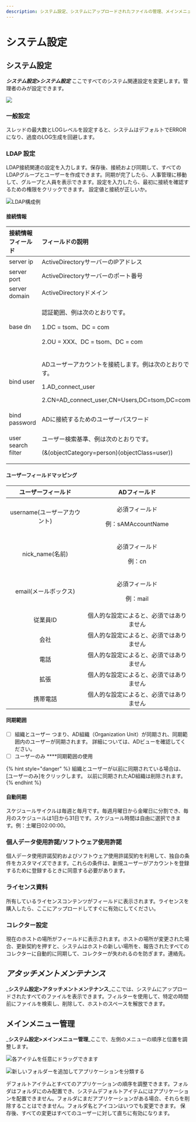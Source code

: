 ```yaml
---
description: システム設定、システムにアップロードされたファイルの管理、メインメニューのレイアウト設定
---
```


# システム設定

## システム設定

_**システム設定&gt;システム設定**_ ここですべてのシステム関連設定を変更します。管理者のみが設定できます。

![](../.gitbook/assets/image%20%2844%29.png)

### 一般設定

スレッドの最大数とLOGレベルを設定すると、システムはデフォルトでERRORになり、過度のLOG生成を回避します。

### LDAP 設定

LDAP接続関連の設定を入力します。保存後、接続および同期して、すべてのLDAPグループとユーザーを作成できます。同期が完了したら、人事管理に移動して、グループと人員を表示できます。設定を入力したら、最初に接続を確認するための権限をクリックできます。 設定値と接続が正しいか。

![LDAP&#x69CB;&#x6210;&#x4F8B;](../.gitbook/assets/2021-01-28_115435.png)

#### 接続情報

<table>
  <thead>
    <tr>
      <th style="text-align:left">&#x63A5;&#x7D9A;&#x60C5;&#x5831;&#x30D5;&#x30A3;&#x30FC;&#x30EB;&#x30C9;</th>
      <th
      style="text-align:left">&#x30D5;&#x30A3;&#x30FC;&#x30EB;&#x30C9;&#x306E;&#x8AAC;&#x660E;</th>
    </tr>
  </thead>
  <tbody>
    <tr>
      <td style="text-align:left">server ip</td>
      <td style="text-align:left">ActiveDirectory&#x30B5;&#x30FC;&#x30D0;&#x30FC;&#x306E;IP&#x30A2;&#x30C9;&#x30EC;&#x30B9;</td>
    </tr>
    <tr>
      <td style="text-align:left">server port</td>
      <td style="text-align:left">ActiveDirectory&#x30B5;&#x30FC;&#x30D0;&#x30FC;&#x306E;&#x30DD;&#x30FC;&#x30C8;&#x756A;&#x53F7;</td>
    </tr>
    <tr>
      <td style="text-align:left">server domain</td>
      <td style="text-align:left">ActiveDirectory&#x30C9;&#x30E1;&#x30A4;&#x30F3;</td>
    </tr>
    <tr>
      <td style="text-align:left">base dn</td>
      <td style="text-align:left">
        <p>&#x8A8D;&#x8A3C;&#x7BC4;&#x56F2;&#x3001;&#x4F8B;&#x306F;&#x6B21;&#x306E;&#x3068;&#x304A;&#x308A;&#x3067;&#x3059;&#x3002;</p>
        <p>1.DC = tsom&#x3001;DC = com</p>
        <p>2.OU = XXX&#x3001;DC = tsom&#x3001;DC = com</p>
      </td>
    </tr>
    <tr>
      <td style="text-align:left">bind user</td>
      <td style="text-align:left">
        <p>AD&#x30E6;&#x30FC;&#x30B6;&#x30FC;&#x30A2;&#x30AB;&#x30A6;&#x30F3;&#x30C8;&#x3092;&#x63A5;&#x7D9A;&#x3057;&#x307E;&#x3059;&#x3002;&#x4F8B;&#x306F;&#x6B21;&#x306E;&#x3068;&#x304A;&#x308A;&#x3067;&#x3059;&#x3002;</p>
        <p>1.AD_connect_user</p>
        <p>2.CN=AD_connect_user,CN=Users,DC=tsom,DC=com</p>
      </td>
    </tr>
    <tr>
      <td style="text-align:left">bind password</td>
      <td style="text-align:left">AD&#x306B;&#x63A5;&#x7D9A;&#x3059;&#x308B;&#x305F;&#x3081;&#x306E;&#x30E6;&#x30FC;&#x30B6;&#x30FC;&#x30D1;&#x30B9;&#x30EF;&#x30FC;&#x30C9;</td>
    </tr>
    <tr>
      <td style="text-align:left">user search filter</td>
      <td style="text-align:left">
        <p>&#x30E6;&#x30FC;&#x30B6;&#x30FC;&#x691C;&#x7D22;&#x57FA;&#x6E96;&#x3001;&#x4F8B;&#x306F;&#x6B21;&#x306E;&#x3068;&#x304A;&#x308A;&#x3067;&#x3059;&#x3002;</p>
        <p>(&amp;(objectCategory=person)(objectClass=user))</p>
      </td>
    </tr>
  </tbody>
</table>

#### ユーザーフィールドマッピング

<table>
  <thead>
    <tr>
      <th style="text-align:center">&#x30E6;&#x30FC;&#x30B6;&#x30FC;&#x30D5;&#x30A3;&#x30FC;&#x30EB;&#x30C9;</th>
      <th
      style="text-align:center">AD&#x30D5;&#x30A3;&#x30FC;&#x30EB;&#x30C9;</th>
    </tr>
  </thead>
  <tbody>
    <tr>
      <td style="text-align:center">username(&#x30E6;&#x30FC;&#x30B6;&#x30FC;&#x30A2;&#x30AB;&#x30A6;&#x30F3;&#x30C8;)</td>
      <td
      style="text-align:center">
        <p>&#x5FC5;&#x9808;&#x30D5;&#x30A3;&#x30FC;&#x30EB;&#x30C9;</p>
        <p>&#x4F8B;&#xFF1A;sAMAccountName</p>
        </td>
    </tr>
    <tr>
      <td style="text-align:center">nick_name(&#x540D;&#x524D;)</td>
      <td style="text-align:center">
        <p>&#x5FC5;&#x9808;&#x30D5;&#x30A3;&#x30FC;&#x30EB;&#x30C9;</p>
        <p>&#x4F8B;&#xFF1A;cn</p>
      </td>
    </tr>
    <tr>
      <td style="text-align:center">email(&#x30E1;&#x30FC;&#x30EB;&#x30DC;&#x30C3;&#x30AF;&#x30B9;)</td>
      <td
      style="text-align:center">
        <p>&#x5FC5;&#x9808;&#x30D5;&#x30A3;&#x30FC;&#x30EB;&#x30C9;</p>
        <p>&#x4F8B;&#xFF1A;mail</p>
        </td>
    </tr>
    <tr>
      <td style="text-align:center">&#x5F93;&#x696D;&#x54E1;ID</td>
      <td style="text-align:center">&#x500B;&#x4EBA;&#x7684;&#x306A;&#x8A2D;&#x5B9A;&#x306B;&#x3088;&#x308B;&#x3068;&#x3001;&#x5FC5;&#x9808;&#x3067;&#x306F;&#x3042;&#x308A;&#x307E;&#x305B;&#x3093;</td>
    </tr>
    <tr>
      <td style="text-align:center">&#x4F1A;&#x793E;</td>
      <td style="text-align:center">&#x500B;&#x4EBA;&#x7684;&#x306A;&#x8A2D;&#x5B9A;&#x306B;&#x3088;&#x308B;&#x3068;&#x3001;&#x5FC5;&#x9808;&#x3067;&#x306F;&#x3042;&#x308A;&#x307E;&#x305B;&#x3093;</td>
    </tr>
    <tr>
      <td style="text-align:center">&#x96FB;&#x8A71;</td>
      <td style="text-align:center">&#x500B;&#x4EBA;&#x7684;&#x306A;&#x8A2D;&#x5B9A;&#x306B;&#x3088;&#x308B;&#x3068;&#x3001;&#x5FC5;&#x9808;&#x3067;&#x306F;&#x3042;&#x308A;&#x307E;&#x305B;&#x3093;</td>
    </tr>
    <tr>
      <td style="text-align:center">&#x62E1;&#x5F35;</td>
      <td style="text-align:center">&#x500B;&#x4EBA;&#x7684;&#x306A;&#x8A2D;&#x5B9A;&#x306B;&#x3088;&#x308B;&#x3068;&#x3001;&#x5FC5;&#x9808;&#x3067;&#x306F;&#x3042;&#x308A;&#x307E;&#x305B;&#x3093;</td>
    </tr>
    <tr>
      <td style="text-align:center">&#x643A;&#x5E2F;&#x96FB;&#x8A71;</td>
      <td style="text-align:center">&#x500B;&#x4EBA;&#x7684;&#x306A;&#x8A2D;&#x5B9A;&#x306B;&#x3088;&#x308B;&#x3068;&#x3001;&#x5FC5;&#x9808;&#x3067;&#x306F;&#x3042;&#x308A;&#x307E;&#x305B;&#x3093;</td>
    </tr>
  </tbody>
</table>

#### 同期範囲

* [ ] 組織とユーザー つまり、AD組織（Organization Unit）が同期され、同期範囲内のユーザーが同期されます。 詳細については、ADビューを確認してください。
* [ ] ユーザーのみ ****同期範囲の使用

{% hint style="danger" %}
組織とユーザーが以前に同期されている場合は、\[ユーザーのみ\]をクリックします。 以前に同期されたAD組織は削除されます。
{% endhint %}

#### 自動同期

スケジュールサイクルは毎週と毎月です。毎週月曜日から金曜日に分割でき、毎月のスケジュールは1日から31日です。スケジュール時間は自由に選択できます。例：土曜日02:00:00。

### **個人データ使用許諾/ソフトウェア使用許諾**

個人データ使用許諾契約およびソフトウェア使用許諾契約を利用して、独自の条件をカスタマイズできます。これらの条件は、新規ユーザーがアカウントを登録するために登録するときに同意する必要があります。

### **ライセンス資料**

所有しているライセンスコンテンツがフィールドに表示されます。ライセンスを購入したら、ここにアップロードしてすぐに有効にしてください。

### コレクター設定

現在のホストの場所がフィールドに表示されます。ホストの場所が変更された場合、更新契約を押すと、システムはホストの新しい場所を、報告されたすべてのコレクターに自動的に同期して、コレクターが失われるのを防ぎます。連絡先。

## _**アタッチメントメンテナンス**_

_**システム設定&gt;アタッチメントメンテナンス**_ここでは、システムにアップロードされたすべてのファイルを表示できます。フィルターを使用して、特定の時間前にファイルを検索し、削除して、ホストのスペースを解放できます。

## メインメニュー管理

_**システム設定&gt;メインメニュー管理**_ここで、左側のメニューの順序と位置を調整します。

![&#x5404;&#x30A2;&#x30A4;&#x30C6;&#x30E0;&#x3092;&#x4EFB;&#x610F;&#x306B;&#x30C9;&#x30E9;&#x30C3;&#x30B0;&#x3067;&#x304D;&#x307E;&#x3059;](../.gitbook/assets/image%20%281%29.png)

![&#x65B0;&#x3057;&#x3044;&#x30D5;&#x30A9;&#x30EB;&#x30C0;&#x30FC;&#x3092;&#x8FFD;&#x52A0;&#x3057;&#x3066;&#x30A2;&#x30D7;&#x30EA;&#x30B1;&#x30FC;&#x30B7;&#x30E7;&#x30F3;&#x3092;&#x5206;&#x985E;&#x3059;&#x308B;](../.gitbook/assets/image%20%2831%29.png)

デフォルトアイテムとすべてのアプリケーションの順序を調整できます。フォルダはフォルダにのみ配置でき、システムデフォルトアイテムにはアプリケーションを配置できません。フォルダにまだアプリケーションがある場合、それらを削除することはできません。フォルダ名とアイコンはいつでも変更できます。 保存後、すべての変更はすべてのユーザーに対して直ちに有効になります。

